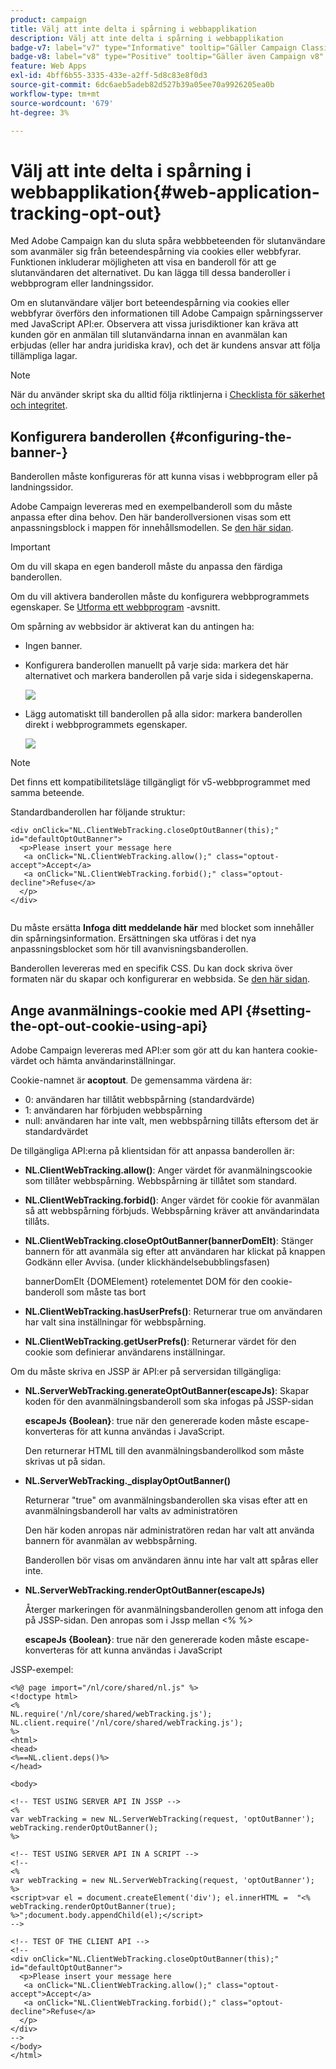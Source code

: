 ```yaml
---
product: campaign
title: Välj att inte delta i spårning i webbapplikation
description: Välj att inte delta i spårning i webbapplikation
badge-v7: label="v7" type="Informative" tooltip="Gäller Campaign Classic v7"
badge-v8: label="v8" type="Positive" tooltip="Gäller även Campaign v8"
feature: Web Apps
exl-id: 4bff6b55-3335-433e-a2ff-5d8c83e8f0d3
source-git-commit: 6dc6aeb5adeb82d527b39a05ee70a9926205ea0b
workflow-type: tm+mt
source-wordcount: '679'
ht-degree: 3%

---
```


# Välj att inte delta i spårning i webbapplikation{#web-application-tracking-opt-out}



Med Adobe Campaign kan du sluta spåra webbbeteenden för slutanvändare som avanmäler sig från beteendespårning via cookies eller webbfyrar. Funktionen inkluderar möjligheten att visa en banderoll för att ge slutanvändaren det alternativet. Du kan lägga till dessa banderoller i webbprogram eller landningssidor.

Om en slutanvändare väljer bort beteendespårning via cookies eller webbfyrar överförs den informationen till Adobe Campaign spårningsserver med JavaScript API:er. Observera att vissa jurisdiktioner kan kräva att kunden gör en anmälan till slutanvändarna innan en avanmälan kan erbjudas (eller har andra juridiska krav), och det är kundens ansvar att följa tillämpliga lagar.

>[!NOTE]
>
>När du använder skript ska du alltid följa riktlinjerna i [Checklista för säkerhet och integritet](https://helpx.adobe.com/campaign/kb/acc-security.html#dev).

## Konfigurera banderollen {#configuring-the-banner-}

Banderollen måste konfigureras för att kunna visas i webbprogram eller på landningssidor.

Adobe Campaign levereras med en exempelbanderoll som du måste anpassa efter dina behov. Den här banderollversionen visas som ett anpassningsblock i mappen för innehållsmodellen. Se [den här sidan](../../delivery/using/personalization-blocks.md).

>[!IMPORTANT]
>
>Om du vill skapa en egen banderoll måste du anpassa den färdiga banderollen.

Om du vill aktivera banderollen måste du konfigurera webbprogrammets egenskaper. Se [Utforma ett webbprogram](designing-a-web-application.md) -avsnitt.

Om spårning av webbsidor är aktiverat kan du antingen ha:

* Ingen banner.
* Konfigurera banderollen manuellt på varje sida: markera det här alternativet och markera banderollen på varje sida i sidegenskaperna.

  ![](assets/pageproperties.png)

* Lägg automatiskt till banderollen på alla sidor: markera banderollen direkt i webbprogrammets egenskaper.

  ![](assets/optoutconfig.png)

>[!NOTE]
>
>Det finns ett kompatibilitetsläge tillgängligt för v5-webbprogrammet med samma beteende.

Standardbanderollen har följande struktur:

```
<div onClick="NL.ClientWebTracking.closeOptOutBanner(this);" id="defaultOptOutBanner">
  <p>Please insert your message here
   <a onClick="NL.ClientWebTracking.allow();" class="optout-accept">Accept</a>
   <a onClick="NL.ClientWebTracking.forbid();" class="optout-decline">Refuse</a>
  </p>
</div>
      
```

Du måste ersätta **Infoga ditt meddelande här** med blocket som innehåller din spårningsinformation. Ersättningen ska utföras i det nya anpassningsblocket som hör till avanvisningsbanderollen.

Banderollen levereras med en specifik CSS. Du kan dock skriva över formaten när du skapar och konfigurerar en webbsida. Se [den här sidan](content-editor-interface.md).

## Ange avanmälnings-cookie med API {#setting-the-opt-out-cookie-using-api}

Adobe Campaign levereras med API:er som gör att du kan hantera cookie-värdet och hämta användarinställningar.

Cookie-namnet är **acoptout**. De gemensamma värdena är:

* 0: användaren har tillåtit webbspårning (standardvärde)
* 1: användaren har förbjuden webbspårning
* null: användaren har inte valt, men webbspårning tillåts eftersom det är standardvärdet

De tillgängliga API:erna på klientsidan för att anpassa banderollen är:

* **NL.ClientWebTracking.allow()**: Anger värdet för avanmälningscookie som tillåter webbspårning. Webbspårning är tillåtet som standard.
* **NL.ClientWebTracking.forbid()**: Anger värdet för cookie för avanmälan så att webbspårning förbjuds. Webbspårning kräver att användarindata tillåts.
* **NL.ClientWebTracking.closeOptOutBanner(bannerDomElt)**: Stänger bannern för att avanmäla sig efter att användaren har klickat på knappen Godkänn eller Avvisa. (under klickhändelsebubblingsfasen)

  bannerDomElt {DOMElement} rotelementet DOM för den cookie-banderoll som måste tas bort

* **NL.ClientWebTracking.hasUserPrefs()**: Returnerar true om användaren har valt sina inställningar för webbspårning.
* **NL.ClientWebTracking.getUserPrefs()**: Returnerar värdet för den cookie som definierar användarens inställningar.

Om du måste skriva en JSSP är API:er på serversidan tillgängliga:

* **NL.ServerWebTracking.generateOptOutBanner(escapeJs)**: Skapar koden för den avanmälningsbanderoll som ska infogas på JSSP-sidan

  **escapeJs {Boolean}**: true när den genererade koden måste escape-konverteras för att kunna användas i JavaScript.

  Den returnerar HTML till den avanmälningsbanderollkod som måste skrivas ut på sidan.

* **NL.ServerWebTracking._displayOptOutBanner()**

  Returnerar &quot;true&quot; om avanmälningsbanderollen ska visas efter att en avanmälningsbanderoll har valts av administratören

  Den här koden anropas när administratören redan har valt att använda bannern för avanmälan av webbspårning.

  Banderollen bör visas om användaren ännu inte har valt att spåras eller inte.

* **NL.ServerWebTracking.renderOptOutBanner(escapeJs)**

  Återger markeringen för avanmälningsbanderollen genom att infoga den på JSSP-sidan. Den anropas som i Jssp mellan &lt;% %>

  **escapeJs {Boolean}**: true när den genererade koden måste escape-konverteras för att kunna användas i JavaScript

JSSP-exempel:

```
<%@ page import="/nl/core/shared/nl.js" %>
<!doctype html>
<%
NL.require('/nl/core/shared/webTracking.js');
NL.client.require('/nl/core/shared/webTracking.js');
%>
<html>
<head>
<%==NL.client.deps()%>
</head>

<body>

<!-- TEST USING SERVER API IN JSSP -->
<% 
var webTracking = new NL.ServerWebTracking(request, 'optOutBanner');
webTracking.renderOptOutBanner();
%>

<!-- TEST USING SERVER API IN A SCRIPT -->
<!--
<% 
var webTracking = new NL.ServerWebTracking(request, 'optOutBanner');
%>
<script>var el = document.createElement('div'); el.innerHTML =  "<% webTracking.renderOptOutBanner(true); %>";document.body.appendChild(el);</script>
-->

<!-- TEST OF THE CLIENT API -->
<!--
<div onClick="NL.ClientWebTracking.closeOptOutBanner(this);" id="defaultOptOutBanner">
  <p>Please insert your message here
   <a onClick="NL.ClientWebTracking.allow();" class="optout-accept">Accept</a>
   <a onClick="NL.ClientWebTracking.forbid();" class="optout-decline">Refuse</a>
  </p>
</div>
-->
</body>
</html>
```
